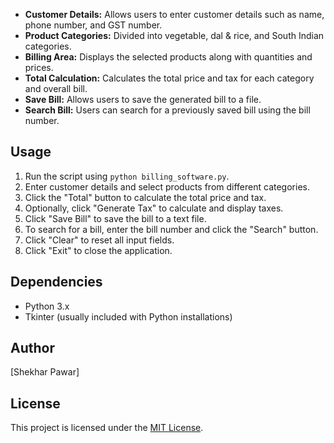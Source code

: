 
- **Customer Details:** Allows users to enter customer details such as name, phone number, and GST number.
- **Product Categories:** Divided into vegetable, dal & rice, and South Indian categories.
- **Billing Area:** Displays the selected products along with quantities and prices.
- **Total Calculation:** Calculates the total price and tax for each category and overall bill.
- **Save Bill:** Allows users to save the generated bill to a file.
- **Search Bill:** Users can search for a previously saved bill using the bill number.

## Usage

1. Run the script using `python billing_software.py`.
2. Enter customer details and select products from different categories.
3. Click the "Total" button to calculate the total price and tax.
4. Optionally, click "Generate Tax" to calculate and display taxes.
5. Click "Save Bill" to save the bill to a text file.
6. To search for a bill, enter the bill number and click the "Search" button.
7. Click "Clear" to reset all input fields.
8. Click "Exit" to close the application.

## Dependencies

- Python 3.x
- Tkinter (usually included with Python installations)

## Author

[Shekhar Pawar]

## License

This project is licensed under the [MIT License](LICENSE).
